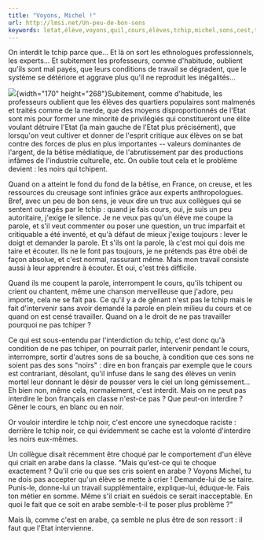 ```yaml
---
title: "Voyons, Michel !"
url: http://lmsi.net/Un-peu-de-bon-sens
keywords: letat,élève,voyons,quil,cours,élèves,tchip,michel,sons,cest,travail,arabe
---
```

On interdit le tchip parce que\... Et là on sort les ethnologues professionnels, les experts\... Et subitement les professeurs, comme d'habitude, oublient qu'ils sont mal payés, que leurs conditions de travail se dégradent, que le système se détériore et aggrave plus qu'il ne reproduit les inégalités\...

![](local/cache-vignettes/L170xH268/15928659-d6c71.jpg?1551764140){width="170" height="268"}Subitement, comme d'habitude, les professeurs oublient que les élèves des quartiers populaires sont malmenés et traités comme de la merde, que des moyens disproportionnés de l'Etat sont mis pour former une minorité de privilégiés qui constitueront une élite voulant détruire l'Etat (la main gauche de l'Etat plus précisément), que lorsqu'on veut cultiver et donner de l'esprit critique aux élèves on se bat contre des forces de plus en plus importantes -- valeurs dominantes de l'argent, de la bêtise médiatique, de l'abrutissement par des productions infâmes de l'industrie culturelle, etc. On oublie tout cela et le problème devient : les noirs qui tchipent.

Quand on a atteint le fond du fond de la bêtise, en France, on creuse, et les ressources du creusage sont infinies grâce aux experts anthropologues. Bref, avec un peu de bon sens, je veux dire un truc aux collègues qui se sentent outragés par le tchip : quand je fais cours, oui, je suis un peu autoritaire, j'exige le silence. Je ne veux pas qu'un élève me coupe la parole, et s'il veut commenter ou poser une question, un truc imparfait et critiquable a été inventé, et qu'à défaut de mieux j'exige toujours : lever le doigt et demander la parole. Et s'ils ont la parole, là c'est moi qui dois me taire et écouter. Ils ne le font pas toujours, je ne prétends pas être obéi de façon absolue, et c'est normal, rassurant même. Mais mon travail consiste aussi à leur apprendre à écouter. Et oui, c'est très difficile.

Quand ils me coupent la parole, interrompent le cours, qu'ils tchipent ou crient ou chantent, même une chanson merveilleuse que j'adore, peu importe, cela ne se fait pas. Ce qu'il y a de gênant n'est pas le tchip mais le fait d'intervenir sans avoir demandé la parole en plein milieu du cours et ce quand on est censé travailler. Quand on a le droit de ne pas travailler pourquoi ne pas tchiper ?

Ce qui est sous-entendu par l'interdiction du tchip, c'est donc qu'à condition de ne pas tchiper, on pourrait parler, intervenir pendant le cours, interrompre, sortir d'autres sons de sa bouche, à condition que ces sons ne soient pas des sons \"noirs\" : dire en bon français par exemple que le cours est contrariant, désolant, qu'il infuse dans le sang des élèves un venin mortel leur donnant le désir de pousser vers le ciel un long gémissement\... Eh bien non, même cela, normalement, c'est interdit. Mais on ne peut pas interdire le bon français en classe n'est-ce pas ? Que peut-on interdire ? Gêner le cours, en blanc ou en noir.

Or vouloir interdire le tchip noir, c'est encore une synecdoque raciste : derrière le tchip noir, ce qui évidemment se cache est la volonté d'interdire les noirs eux-mêmes.

Un collègue disait récemment être choqué par le comportement d'un élève qui criait en arabe dans la classe. \"Mais qu'est-ce qui te choque exactement ? Qu'il crie ou que ses cris soient en arabe ? Voyons Michel, tu ne dois pas accepter qu'un élève se mette à crier ! Demande-lui de se taire. Punis-le, donne-lui un travail supplémentaire, explique-lui, éduque-le. Fais ton métier en somme. Même s'il criait en suédois ce serait inacceptable. En quoi le fait que ce soit en arabe semble-t-il te poser plus problème ?\"

Mais là, comme c'est en arabe, ça semble ne plus être de son ressort : il faut que l'Etat intervienne.
